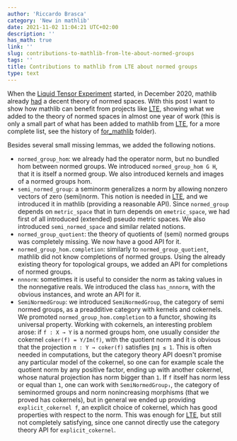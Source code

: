 ```yaml
---
author: 'Riccardo Brasca'
category: 'New in mathlib'
date: 2021-11-02 11:04:21 UTC+02:00
description: ''
has_math: true
link: ''
slug: contributions-to-mathlib-from-lte-about-normed-groups
tags: ''
title: Contributions to mathlib from LTE about normed groups
type: text
---
```

When the [Liquid Tensor Experiment](https://github.com/leanprover-community/lean-liquid/) started,
in December 2020, mathlib already
[had](https://github.com/leanprover-community/mathlib/tree/c5009dd7140cf6ae53bf4ddeb57992eb10053b0b/src/analysis/normed_space)
a decent theory of normed spaces. With this post I want to show how mathlib can benefit
from projects like [LTE](https://github.com/leanprover-community/lean-liquid/), showing what we added
to the theory of normed spaces in almost one year of work (this is only a small part of what has
been added to mathlib from [LTE](https://github.com/leanprover-community/lean-liquid/), for a more
complete list, see the history of [for_mathlib](https://github.com/leanprover-community/lean-liquid/commits/master/src/for_mathlib)
folder).

Besides several small missing lemmas, we added the following notions.
* `normed_group_hom`: we already had the operator norm, but no bundled hom between normed
  groups. We introduced `normed_group_hom G H`, that it is itself a normed group. We also
  introduced kernels and images of a normed groups hom.
* `semi_normed_group`: a seminorm generalizes a norm by allowing nonzero vectors of zero
  (semi)norm. This notion is needed in [LTE](https://github.com/leanprover-community/lean-liquid/),
  and we introduced it in mathlib (providing a reasonable API). Since `normed_group` depends on
  `metric_space` that in turn depends on `emetric_space`, we had first of all introduced
  (extended) pseudo metric spaces. We also introduced `semi_normed_space` and similar related notions.
* `normed_group_quotient`: the theory of quotients of (semi) normed groups was completely
  missing. We now have a good API for it.
* `normed_group_hom.completion`: similarly to `normed_group_quotient`, mathlib did not know
  completions of normed groups. Using the already existing theory for topological groups,
  we added an API for completions of normed groups. 
* `nnnorm`: sometimes it is useful to consider the norm as taking values in the nonnegative
  reals. We introduced the class `has_nnnorm`, with the obvious instances, and wrote an API for it.
* `SemiNormedGroup`: we introduced `SemiNormedGroup`, the category of semi normed groups,
  as a preadditive category with kernels and cokernels. We promoted `normed_group_hom.completion`
  to a functor, showing its universal property. Working with cokernels, an interesting problem
  arose: if `f : X → Y` is a normed groups hom, one usually consider *the* cokernel
  `coker(f) = Y/Im(f)`, with the quotient norm and it is obvious that the projection
  `π : Y → coker(f)` satisfies `∥π∥ ≤ 1`. This is often needed in computations, but
  the category theory API doesn't promise any particular model of the cokernel,
  so one can for example scale the quotient norm by any positive factor, ending up with another
  cokernel, whose natural projection has norm bigger than `1`. If `f` itself has norm less or
  equal than `1`, one can work with `SemiNormedGroup₁`, the category of seminormed groups and
  norm nonincreasing morphisms (that we proved has cokernels), but in general we ended up
  providing `explicit_cokernel f`, an explicit choice of cokernel, which has good properties with
  respect to the norm. This was enough for [LTE](https://github.com/leanprover-community/lean-liquid/),
  but still not completely satisfying, since one cannot directly use the category theory API for
  `explicit_cokernel`.
  
